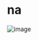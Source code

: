 #    na 
![image](https://user-images.githubusercontent.com/106791616/183292814-0401836a-65f8-48aa-98f5-c730bf7c0d76.png)
